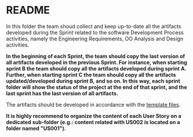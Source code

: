 # README

In this folder the team shoud collect and keep up-to-date all the artifacts developed during the Sprint related to the
software Development Process activities, namely the Engineering Requirements, OO Analysis and Design activities.

**In the beginning of each Sprint, the team should copy the last version of all artifacts developed in the previous
Sprint. For instance, when starting sprint B the team should copy all the artifacts developed during sprint A. Further,
when starting sprint C the team should copy all the artifacts updated/developed during sprint B, and so on. In this way,
each sprint folder will show the status of the project at the end of that sprint, and the last sprint has the last
version of all artifacts.**

The artifacts should be developed in accordance with the [template files](../(Templates)).

**It is highly recommend to organize the content of each User Story on a dedicated sub-folder (e.g.: content related
with US002 is located on a folder named "US001").**